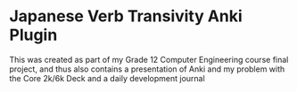 # Japanese Verb Transivity Anki Plugin

This was created as part of my Grade 12 Computer Engineering course final project, and thus also contains a presentation of Anki and my problem with the Core 2k/6k Deck and a daily development journal
